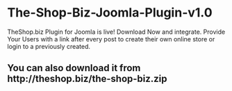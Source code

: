 # The-Shop-Biz-Joomla-Plugin-v1.0
TheShop.biz Plugin for Joomla is live! Download Now and integrate.
Provide Your Users with a link after every post to create their own online store or login to a previously created.
<h2>You can also download it from http://theshop.biz/the-shop-biz.zip</h2>
